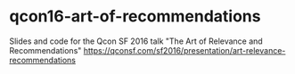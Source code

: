 # qcon16-art-of-recommendations
Slides and code for the Qcon SF 2016 talk "The Art of Relevance and Recommendations" https://qconsf.com/sf2016/presentation/art-relevance-recommendations
